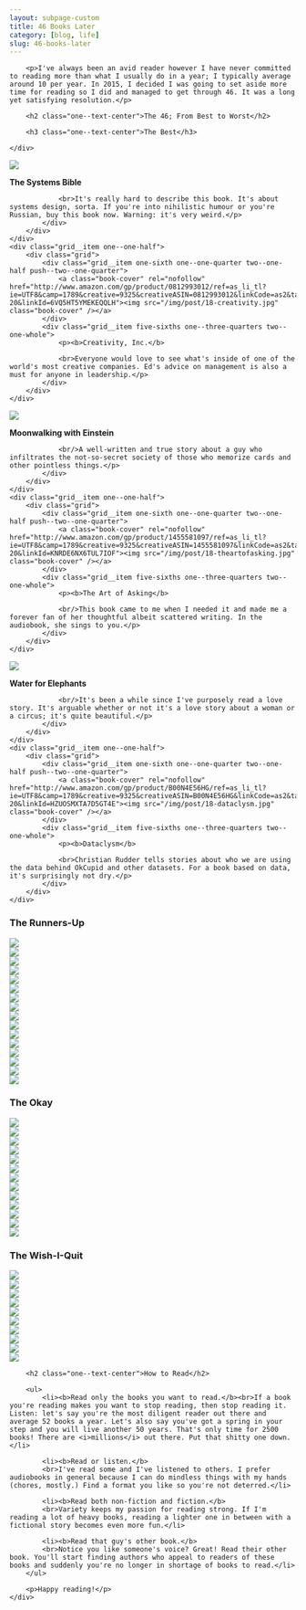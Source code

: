 ```yaml
---
layout: subpage-custom
title: 46 Books Later
category: [blog, life]
slug: 46-books-later
---
```


<div class="grid grid--full">
	<div class="grid__item push--one--two-twelfths one--eight-twelfths push--two--two-tenths two--six-tenths">

		<p>I've always been an avid reader however I have never committed to reading more than what I usually do in a year; I typically average around 10 per year. In 2015, I decided I was going to set aside more time for reading so I did and managed to get through 46. It was a long yet satisfying resolution.</p>

		<h2 class="one--text-center">The 46; From Best to Worst</h2>

		<h3 class="one--text-center">The Best</h3>

	</div>
</div>

<div class="grid">
	<div class="grid__item one--one-half">
		<div class="grid">
			<div class="grid__item one-sixth one--one-quarter two--one-half push--two--one-quarter">
				<a class="book-cover" rel="nofollow" class="book-cover" href="http://www.amazon.com/gp/product/0961825170/ref=as_li_tl?ie=UTF8&camp=1789&creative=9325&creativeASIN=0961825170&linkCode=as2&tag=heltraprodes-20&linkId=OSDRIO2RM32JGGKB"><img src="/img/post/18-thesystemsbible.jpg" class="book-cover" /></a>
			</div>
			<div class="grid__item five-sixths one--three-quarters two--one-whole">
				<p><b>The Systems Bible</b>

				<br>It's really hard to describe this book. It's about systems design, sorta. If you're into nihilistic humour or you're Russian, buy this book now. Warning: it's very weird.</p>
			</div>
		</div>
	</div>
	<div class="grid__item one--one-half">
		<div class="grid">
			<div class="grid__item one-sixth one--one-quarter two--one-half push--two--one-quarter">
				<a class="book-cover" rel="nofollow" href="http://www.amazon.com/gp/product/0812993012/ref=as_li_tl?ie=UTF8&camp=1789&creative=9325&creativeASIN=0812993012&linkCode=as2&tag=heltraprodes-20&linkId=6VQ5HT5YMEKEQQLH"><img src="/img/post/18-creativity.jpg" class="book-cover" /></a>
			</div>
			<div class="grid__item five-sixths one--three-quarters two--one-whole">
				<p><b>Creativity, Inc.</b>

				<br>Everyone would love to see what's inside of one of the world's most creative companies. Ed's advice on management is also a must for anyone in leadership.</p>
			</div>
		</div>
	</div>
</div>

<div class="grid">
	<div class="grid__item one--one-half">
		<div class="grid">
			<div class="grid__item one-sixth one--one-quarter two--one-half push--two--one-quarter">
				<a class="book-cover" rel="nofollow" href="http://www.amazon.com/gp/product/0143120530/ref=as_li_tl?ie=UTF8&camp=1789&creative=9325&creativeASIN=0143120530&linkCode=as2&tag=heltraprodes-20&linkId=WZ5MAR7MG67VMIVA"><img src="/img/post/18-moonwalkingwitheinstein.jpg" class="book-cover" /></a>
			</div>
			<div class="grid__item five-sixths one--three-quarters two--one-whole">
				<p><b>Moonwalking with Einstein</b>

				<br/>A well-written and true story about a guy who infiltrates the not-so-secret society of those who memorize cards and other pointless things.</p>
			</div>
		</div>
	</div>
	<div class="grid__item one--one-half">
		<div class="grid">
			<div class="grid__item one-sixth one--one-quarter two--one-half push--two--one-quarter">
				<a class="book-cover" rel="nofollow" href="http://www.amazon.com/gp/product/1455581097/ref=as_li_tl?ie=UTF8&camp=1789&creative=9325&creativeASIN=1455581097&linkCode=as2&tag=heltraprodes-20&linkId=KNRDE6NX6TUL7IOF"><img src="/img/post/18-theartofasking.jpg" class="book-cover" /></a>
			</div>
			<div class="grid__item five-sixths one--three-quarters two--one-whole">
				<p><b>The Art of Asking</b>

				<br/>This book came to me when I needed it and made me a forever fan of her thoughtful albeit scattered writing. In the audiobook, she sings to you.</p>
			</div>
		</div>
	</div>
</div>

<div class="grid">
	<div class="grid__item one--one-half">
		<div class="grid">
			<div class="grid__item one-sixth one--one-quarter two--one-half push--two--one-quarter">
				<a class="book-cover" rel="nofollow" href="http://www.amazon.com/gp/product/1565125606/ref=as_li_tl?ie=UTF8&camp=1789&creative=9325&creativeASIN=1565125606&linkCode=as2&tag=heltraprodes-20&linkId=DEEZD3J7CJJ2GXPN"><img src="/img/post/18-waterforelephants.jpg" class="book-cover" /></a>
			</div>
			<div class="grid__item five-sixths one--three-quarters two--one-whole">
				<p><b>Water for Elephants</b>

				<br/>It's been a while since I've purposely read a love story. It's arguable whether or not it's a love story about a woman or a circus; it's quite beautiful.</p>
			</div>
		</div>
	</div>
	<div class="grid__item one--one-half">
		<div class="grid">
			<div class="grid__item one-sixth one--one-quarter two--one-half push--two--one-quarter">
				<a class="book-cover" rel="nofollow" href="http://www.amazon.com/gp/product/B00N4E56HG/ref=as_li_tl?ie=UTF8&camp=1789&creative=9325&creativeASIN=B00N4E56HG&linkCode=as2&tag=heltraprodes-20&linkId=HZUOSMXTA7D5GT4E"><img src="/img/post/18-dataclysm.jpg" class="book-cover" /></a>
			</div>
			<div class="grid__item five-sixths one--three-quarters two--one-whole">
				<p><b>Dataclysm</b>

				<br>Christian Rudder tells stories about who we are using the data behind OkCupid and other datasets. For a book based on data, it's surprisingly not dry.</p>
			</div>
		</div>
	</div>
</div>

<div class="grid grid--full">
	<h3 class="one--text-center">The Runners-Up</h3>
</div>

<div class="grid">
	<div class="grid__item one-quarter one--one-sixth">
		<a class="book-cover" rel="nofollow" href="http://www.amazon.com/gp/product/0743284895/ref=as_li_tl?ie=UTF8&camp=1789&creative=9325&creativeASIN=0743284895&linkCode=as2&tag=heltraprodes-20&linkId=GARKKHLUO5JEFAHZ"><img src="/img/post/18-chuckkolstermanIV.jpg" class="book-cover" /></a>
	</div>
	<div class="grid__item one-quarter one--one-sixth">
		<a class="book-cover" rel="nofollow" href="http://www.amazon.com/gp/product/0671695886/ref=as_li_tl?ie=UTF8&camp=1789&creative=9325&creativeASIN=0671695886&linkCode=as2&tag=heltraprodes-20&linkId=F3PL6UVTLR4DTN33"><img src="/img/post/18-desertsolitaire.jpg" class="book-cover" /></a>
	</div>
	<div class="grid__item one-quarter one--one-sixth">
		<a class="book-cover" rel="nofollow" href="http://www.amazon.com/gp/product/1416544216/ref=as_li_tl?ie=UTF8&camp=1789&creative=9325&creativeASIN=1416544216&linkCode=as2&tag=heltraprodes-20&linkId=JOSCCQGBZN6FWEPQ"><img src="/img/post/18-eatingthedinosaur.jpg" class="book-cover" /></a>
	</div>
	<div class="grid__item one-quarter one--one-sixth">
		<a class="book-cover" rel="nofollow" href="http://www.amazon.com/gp/product/0062301233/ref=as_li_tl?ie=UTF8&camp=1789&creative=9325&creativeASIN=0062301233&linkCode=as2&tag=heltraprodes-20&linkId=3I3E6TMWYGSE3GAX"><img src="/img/post/18-elonmusk.jpg" class="book-cover" /></a>
	</div>
	<div class="grid__item one-quarter one--one-sixth">
		<a class="book-cover" rel="nofollow" href="http://www.amazon.com/gp/product/0674729013/ref=as_li_tl?ie=UTF8&camp=1789&creative=9325&creativeASIN=0674729013&linkCode=as2&tag=heltraprodes-20&linkId=ID5ESITRNVHU43YJ"><img src="/img/post/18-makeitstick.jpg" class="book-cover" /></a>
	</div>
	<div class="grid__item one-quarter one--one-sixth">
		<a class="book-cover" rel="nofollow" href="http://www.amazon.com/gp/product/1250037751/ref=as_li_tl?ie=UTF8&camp=1789&creative=9325&creativeASIN=1250037751&linkCode=as2&tag=heltraprodes-20&linkId=6WO54QN7NCNPKWAO"><img src="/img/post/18-mrpenumbra.jpg" class="book-cover" /></a>
	</div>
	<div class="grid__item one-quarter one--one-sixth">
		<a class="book-cover" rel="nofollow" href="http://www.amazon.com/gp/product/0143125826/ref=as_li_tl?ie=UTF8&camp=1789&creative=9325&creativeASIN=0143125826&linkCode=as2&tag=heltraprodes-20&linkId=K3EOHD636QCG725G"><img src="/img/post/18-smarterthanyouthink.jpg" class="book-cover" /></a>
	</div>
	<div class="grid__item one-quarter one--one-sixth">
		<a class="book-cover" rel="nofollow" href="http://www.amazon.com/gp/product/1591846447/ref=as_li_tl?ie=UTF8&camp=1789&creative=9325&creativeASIN=1591846447&linkCode=as2&tag=heltraprodes-20&linkId=WKKXHN7IEXFNHR7B"><img src="/img/post/18-startwithwhy.jpg" class="book-cover" /></a>
	</div>
	<div class="grid__item one-quarter one--one-sixth">
		<a class="book-cover" rel="nofollow" href="http://www.amazon.com/gp/product/0062315005/ref=as_li_tl?ie=UTF8&camp=1789&creative=9325&creativeASIN=0062315005&linkCode=as2&tag=heltraprodes-20&linkId=BBYNK5VHVFO72WO6"><img src="/img/post/18-thealchemist.jpg" class="book-cover" /></a>
	</div>
	<div class="grid__item one-quarter one--one-sixth">
		<a class="book-cover" rel="nofollow" href="http://www.amazon.com/gp/product/0865478015/ref=as_li_tl?ie=UTF8&camp=1789&creative=9325&creativeASIN=0865478015&linkCode=as2&tag=heltraprodes-20&linkId=ZXIDWVQTLZSA5OKB"><img src="/img/post/18-theantidote.jpg" class="book-cover" /></a>
	</div>
	<div class="grid__item one-quarter one--one-sixth">
		<a class="book-cover" rel="nofollow" href="http://www.amazon.com/gp/product/1594633665/ref=as_li_tl?ie=UTF8&camp=1789&creative=9325&creativeASIN=1594633665&linkCode=as2&tag=heltraprodes-20&linkId=2C33HDLVLNMLRDQU"><img src="/img/post/18-thegirlonthetrain.jpg" class="book-cover" /></a>
	</div>
	<div class="grid__item one-quarter one--one-sixth">
		<a class="book-cover" rel="nofollow" href="http://www.amazon.com/gp/product/0062183613/ref=as_li_tl?ie=UTF8&camp=1789&creative=9325&creativeASIN=0062183613&linkCode=as2&tag=heltraprodes-20&linkId=TMFFVIXKOU7H53QP"><img src="/img/post/18-thehonesttruth.jpg" class="book-cover" /></a>
	</div>
	<div class="grid__item one-quarter one--one-sixth">
		<a class="book-cover" rel="nofollow" href="http://www.amazon.com/gp/product/B018HIZSIA/ref=as_li_tl?ie=UTF8&camp=1789&creative=9325&creativeASIN=B018HIZSIA&linkCode=as2&tag=heltraprodes-20&linkId=H33PRYQMCSV6CFIR"><img src="/img/post/18-themartian.jpg" class="book-cover" /></a>
	</div>
	<div class="grid__item one-quarter one--one-sixth">
		<a class="book-cover" rel="nofollow" href="http://www.amazon.com/gp/product/0062255665/ref=as_li_tl?ie=UTF8&camp=1789&creative=9325&creativeASIN=0062255665&linkCode=as2&tag=heltraprodes-20&linkId=JJQVGWVUCRPAGPCX"><img src="/img/post/18-theoceanattheend.jpg" class="book-cover" /></a>
	</div>
	<div class="grid__item one-quarter one--one-sixth">
		<a class="book-cover" rel="nofollow" href="http://www.amazon.com/gp/product/0061995045/ref=as_li_tl?ie=UTF8&camp=1789&creative=9325&creativeASIN=0061995045&linkCode=as2&tag=heltraprodes-20&linkId=7X242UF5JHBE7A6B"><img src="/img/post/18-theupsideofirrationality.jpg" class="book-cover" /></a>
	</div>
	<div class="grid__item one-quarter one--one-sixth">
		<a class="book-cover" rel="nofollow" href="http://www.amazon.com/gp/product/1452135193/ref=as_li_tl?ie=UTF8&camp=1789&creative=9325&creativeASIN=1452135193&linkCode=as2&tag=heltraprodes-20&linkId=C3PNX5QEEZA7ORCE"><img src="/img/post/18-waymorethanluck.jpg" class="book-cover" /></a>
	</div>
</div>

<div class="grid grid--full">
	<h3 class="one--text-center">The Okay</h3>
</div>

<div class="grid">
	<div class="grid__item one-sixth one--one-eighth">
		<img src="/img/post/18-10happier.jpg" class="book-cover" />
	</div>
	<div class="grid__item one-sixth one--one-eighth">
		<img src="/img/post/18-americangods.jpg" class="book-cover" />
	</div>
	<div class="grid__item one-sixth one--one-eighth">
		<img src="/img/post/18-goodtogreat.jpg" class="book-cover" />
	</div>
	<div class="grid__item one-sixth one--one-eighth">
		<img src="/img/post/18-killingyourselftolive.jpg" class="book-cover" />
	</div>
	<div class="grid__item one-sixth one--one-eighth">
		<img src="/img/post/18-notmyfathersson.jpg" class="book-cover" />
	</div>
	<div class="grid__item one-sixth one--one-eighth">
		<img src="/img/post/18-storiesionlytellmyfriends.jpg" class="book-cover" />
	</div>
	<div class="grid__item one-sixth one--one-eighth">
		<img src="/img/post/18-theeverythingstore.jpg" class="book-cover" />
	</div>
	<div class="grid__item one-sixth one--one-eighth">
		<img src="/img/post/18-thelongdark.jpg" class="book-cover" />
	</div>
	<div class="grid__item one-sixth one--one-eighth">
		<img src="/img/post/18-thevisibleman.jpg" class="book-cover" />
	</div>
	<div class="grid__item one-sixth one--one-eighth">
		<img src="/img/post/18-twilightoftheelites.jpg" class="book-cover" />
	</div>
	<div class="grid__item one-sixth one--one-eighth">
		<img src="/img/post/18-vagabonding.jpg" class="book-cover" />
	</div>
	<div class="grid__item one-sixth one--one-eighth">
		<img src="/img/post/18-whatif.jpg" class="book-cover" />
	</div>
	<div class="grid__item one-sixth one--one-eighth">
		<img src="/img/post/18-zerotoone.jpg" class="book-cover" />
	</div>
</div>

<div class="grid grid--full">
	<h3 class="one--text-center">The Wish-I-Quit</h3>
</div>

<div class="grid">
	<div class="grid__item one-tenth">
		<img src="/img/post/18-bornstandingup.jpg" />
	</div>
	<div class="grid__item one-tenth">
		<img src="/img/post/18-furiouslyhappy.jpg" />
	</div>
	<div class="grid__item one-tenth">
		<img src="/img/post/18-howthemindworks.jpg" />
	</div>
	<div class="grid__item one-tenth">
		<img src="/img/post/18-leanin.jpg" />
	</div>
	<div class="grid__item one-tenth">
		<img src="/img/post/18-meditations.jpg" />
	</div>
	<div class="grid__item one-tenth">
		<img src="/img/post/18-modernromance.jpg" />
	</div>
	<div class="grid__item one-tenth">
		<img src="/img/post/18-onemorething.jpg" />
	</div>
	<div class="grid__item one-tenth">
		<img src="/img/post/18-pitchanything.jpg" />
	</div>
	<div class="grid__item one-tenth">
		<img src="/img/post/18-thedesign.jpg" />
	</div>
	<div class="grid__item one-tenth">
		<img src="/img/post/18-whenyouareengulfed.jpg" />
	</div>
</div>

<div class="grid grid--full">
	<div class="grid__item push--one--two-twelfths one--eight-twelfths push--two--two-tenths two--six-tenths">

		<h2 class="one--text-center">How to Read</h2>

		<ul>
			<li><b>Read only the books you want to read.</b><br>If a book you're reading makes you want to stop reading, then stop reading it. Listen: let's say you're the most diligent reader out there and average 52 books a year. Let's also say you've got a spring in your step and you will live another 50 years. That's only time for 2500 books! There are <i>millions</i> out there. Put that shitty one down.</li>

			<li><b>Read or listen.</b>
			<br>I've read some and I've listened to others. I prefer audiobooks in general because I can do mindless things with my hands (chores, mostly.) Find a format you like so you're not deterred.</li>

			<li><b>Read both non-fiction and fiction.</b>
			<br>Variety keeps my passion for reading strong. If I'm reading a lot of heavy books, reading a lighter one in between with a fictional story becomes even more fun.</li>

			<li><b>Read that guy's other book.</b>
			<br>Notice you like someone's voice? Great! Read their other book. You'll start finding authors who appeal to readers of these books and suddenly you're no longer in shortage of books to read.</li>
		</ul>

		<p>Happy reading!</p>
	</div>
</div>